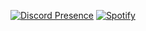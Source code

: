 [![Discord Presence](https://lanyard.cnrad.dev/api/115163419744796678
                            )](https://discord.com/users/115163419744796678)
[![Spotify](https://spotifypresence.kyleshorthouse.co.uk/api/spotify/)](https://open.spotify.com/user/1192640711)
